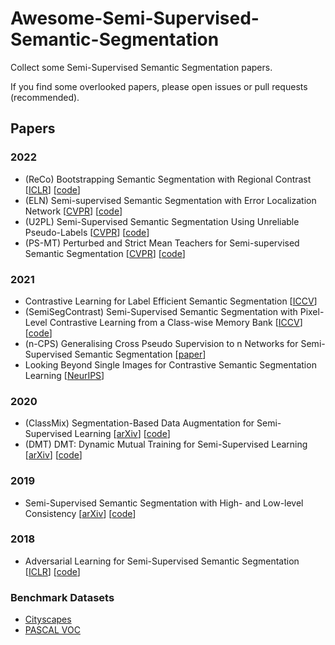 # Awesome-Semi-Supervised-Semantic-Segmentation

Collect some Semi-Supervised Semantic Segmentation papers.

If you find some overlooked papers, please open issues or pull requests (recommended).


## Papers 
### 2022
- (ReCo) Bootstrapping Semantic Segmentation with Regional Contrast [[ICLR](https://openreview.net/pdf?id=6u6N8WWwYSM)] [[code](https://github.com/lorenmt/reco)]
- (ELN) Semi-supervised Semantic Segmentation with Error Localization Network [[CVPR](http://openaccess.thecvf.com//content/CVPR2022/papers/Kwon_Semi-Supervised_Semantic_Segmentation_With_Error_Localization_Network_CVPR_2022_paper.pdf)] [[code](https://github.com/kinux98/SSL_ELN)]
- (U2PL) Semi-Supervised Semantic Segmentation Using Unreliable Pseudo-Labels [[CVPR](http://openaccess.thecvf.com//content/CVPR2022/papers/Wang_Semi-Supervised_Semantic_Segmentation_Using_Unreliable_Pseudo-Labels_CVPR_2022_paper.pdf)] [[code](https://github.com/Haochen-Wang409/U2PL)] 
- (PS-MT) Perturbed and Strict Mean Teachers for Semi-supervised Semantic Segmentation [[CVPR](http://openaccess.thecvf.com//content/CVPR2022/papers/Liu_Perturbed_and_Strict_Mean_Teachers_for_Semi-Supervised_Semantic_Segmentation_CVPR_2022_paper.pdf)] [[code](https://github.com/yyliu01/ps-mt)]


### 2021
- Contrastive Learning for Label Efficient Semantic Segmentation [[ICCV](https://openaccess.thecvf.com/content/ICCV2021/papers/Zhao_Contrastive_Learning_for_Label_Efficient_Semantic_Segmentation_ICCV_2021_paper.pdf)] 
- (SemiSegContrast) Semi-Supervised Semantic Segmentation with Pixel-Level Contrastive Learning from a Class-wise Memory Bank [[ICCV](http://openaccess.thecvf.com//content/ICCV2021/papers/Alonso_Semi-Supervised_Semantic_Segmentation_With_Pixel-Level_Contrastive_Learning_From_a_Class-Wise_ICCV_2021_paper.pdf)] [[code](https://github.com/Shathe/SemiSeg-Contrastive)]
- (n-CPS) Generalising Cross Pseudo Supervision to n Networks for Semi-Supervised Semantic Segmentation [[paper](https://arxiv.org/pdf/2112.07528v4.pdf)]
- Looking Beyond Single Images for Contrastive Semantic Segmentation Learning [[NeurIPS](https://proceedings.neurips.cc/paper/2021/file/1a68e5f4ade56ed1d4bf273e55510750-Paper.pdf)]


### 2020
- (ClassMix) Segmentation-Based Data Augmentation for Semi-Supervised Learning [[arXiv](https://arxiv.org/pdf/2007.07936v2.pdf)] [[code](https://github.com/WilhelmT/ClassMix)]
- (DMT) DMT: Dynamic Mutual Training for Semi-Supervised Learning [[arXiv](https://arxiv.org/pdf/2004.08514v4.pdf)] [[code](https://github.com/voldemortX/DST-CBC)]

### 2019
- Semi-Supervised Semantic Segmentation with High- and Low-level Consistency [[arXiv](https://arxiv.org/pdf/1908.05724v1.pdf)] [[code](https://github.com/sud0301/semisup-semseg)]

### 2018 
- Adversarial Learning for Semi-Supervised Semantic Segmentation [[ICLR](https://openreview.net/pdf?id=SJQO7UJCW)] [[code](https://github.com/hfslyc/AdvSemiSeg)]




### Benchmark Datasets 
- [Cityscapes](https://www.cityscapes-dataset.com/)
- [PASCAL VOC](http://host.robots.ox.ac.uk/pascal/VOC/)